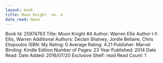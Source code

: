 ```yaml
---
layout: book
title: Moon Knight  no. 4
date_read: None
---
```


Book Id: 25974763
Title: Moon Knight #4
Author: Warren Ellis
Author l-f: Ellis, Warren
Additional Authors: Declan Shalvey, Jordie Bellaire, Chris Eliopoulos
ISBN: 
My Rating: 0
Average Rating: 4.21
Publisher: Marvel
Binding: Kindle Edition
Number of Pages: 23
Year Published: 2014
Date Read: 
Date Added: 2016/07/20
Exclusive Shelf: read
Read Count: 1

